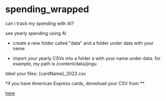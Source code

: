 # spending_wrapped
can i track my spending with AI?

see yearly spending using AI

- create a new folder called "data" and a folder under data with your name

- import your yearly CSVs into a folder a with your name under data. for example, my path is /content/data/jingu

label your files: 
{cardName}_2022.csv

*if you have American Express cards, donwload your CSV from **

[here](https://www.americanexpress.com/us/customer-service/faq.year-end-summary-statement.html)
